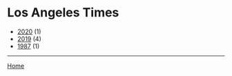 # Los Angeles Times

  * [2020](./los-angeles-times-2020.md/) (1)
  * [2019](./los-angeles-times-2019.md/) (4)
  * [1987](./los-angeles-times-1987.md/) (1)

----

[Home](../)
